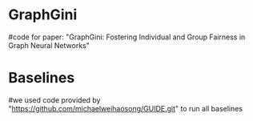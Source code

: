 # GraphGini
#code for paper: "GraphGini: Fostering Individual and Group Fairness in Graph Neural Networks"



# Baselines
#we used code provided by "https://github.com/michaelweihaosong/GUIDE.git" to run all baselines
